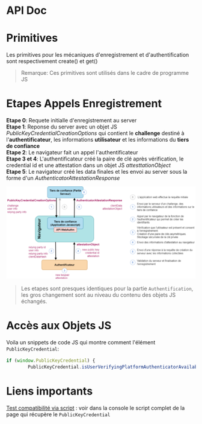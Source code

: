 # API Doc

# Primitives
Les primitives pour les mécaniques d'enregistrement et d'authentification sont respectivement create() et get()
> Remarque: Ces primitives sont utilisés dans le cadre de programme JS

# Etapes Appels Enregistrement 

**Etape 0**: Requete initialle d'enregistrement au server  
**Etape 1**: Reponse du server avec un objet JS *PublicKeyCredentialCreationOptions* qui contient le **challenge** destiné à l'**authentificateur**, les informations **utilisateur** et les informations du **tiers de confiance**  
**Etape 2**: Le navigateur fait un appel l'authentificateur  
**Etape 3 et 4**: L'authentificateur créé la paire de clé après vérification, le credential id et une attestation dans un objet JS *attesttationObject*  
**Etape 5**: Le navigateur créé les data finales et les envoi au server sous la forme d'un *AuthenticatorAttestationResponse*

![Process](/images/CeremonyJSDetailsObject.png)

> Les etapes sont presques identiques pour la partie `Authentification`, les gros changement sont au niveau du contenu des objets JS échangés.

# Accès aux Objets JS
Voila un snippets de code JS qui montre comment l'élément `PublicKeyCredential`:
```javascript
if (window.PublicKeyCredential) {
        PublicKeyCredential.isUserVerifyingPlatformAuthenticatorAvailable().then(
```

# Liens importants
[Test compatibilité via script](https://webauthn-8276-dev.twil.io/supported.html) : voir dans la console le script complet de la page qui récupère le `PublicKeyCredential`